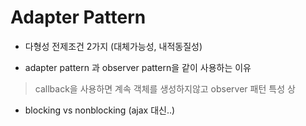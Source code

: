 # Adapter Pattern 

- 다형성 전제조건 2가지 (대체가능성, 내적동질성)

- adapter pattern 과 observer pattern을 같이 사용하는 이유 

> callback을 사용하면 계속 객체를 생성하지않고 observer 패턴 특성 상 

- blocking vs nonblocking (ajax 대신..)
